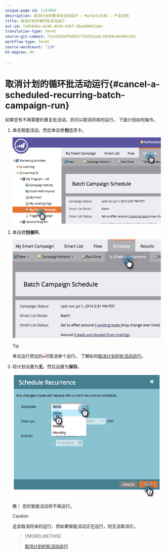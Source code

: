 ```yaml
---
unique-page-id: 1147060
description: 取消计划的重复批活动运行 — Marketo文档 — 产品文档
title: 取消计划的循环批活动运行
exl-id: 7a659d4e-e546-4630-a36f-38ed80dd2a6e
translation-type: tm+mt
source-git-commit: 72e1d29347bd5b77107da1e9c30169cb6490c432
workflow-type: tm+mt
source-wordcount: '120'
ht-degree: 0%

---
```


# 取消计划的循环批活动运行{#cancel-a-scheduled-recurring-batch-campaign-run}

如果您有不再需要的重复批活动，则可以取消将来的运行。 下面介绍如何操作。

1. 单击智能活动，然后单击&#x200B;**计划**&#x200B;选项卡。

   ![](assets/image2014-9-22-16-3a44-3a51.png)

1. 单击&#x200B;**计划循环**。

   ![](assets/image2014-9-22-16-3a44-3a55.png)

   >[!TIP]
   >
   >单击运行旁边的![红色x](assets/image2014-9-22-16-3a45-3a42.png)可取消单个运行。 了解如何[取消计划的批活动运行](/help/marketo/product-docs/core-marketo-concepts/smart-campaigns/using-smart-campaigns/cancel-a-scheduled-batch-campaign-run.md)。

1. 将计划设置为&#x200B;**无**，然后设置为&#x200B;**保存**。

   ![](assets/image2014-9-22-16-3a45-3a56.png)

   瞧！ 您的智能活动将不再运行。

   >[!CAUTION]
   >
   >这会取消将来的运行，但如果智能活动正在运行，则无法取消它。

   >[!MORELIKETHIS]
   >
   >[取消计划的批活动运行](/help/marketo/product-docs/core-marketo-concepts/smart-campaigns/using-smart-campaigns/cancel-a-scheduled-batch-campaign-run.md)
